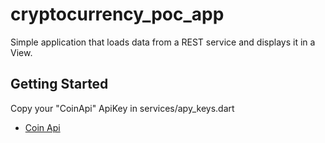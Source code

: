 # cryptocurrency_poc_app

Simple application that loads data from a REST service and displays it in a View.

## Getting Started
Copy your "CoinApi" ApiKey in services/apy_keys.dart
- [Coin Api](https://www.coinapi.io/)
